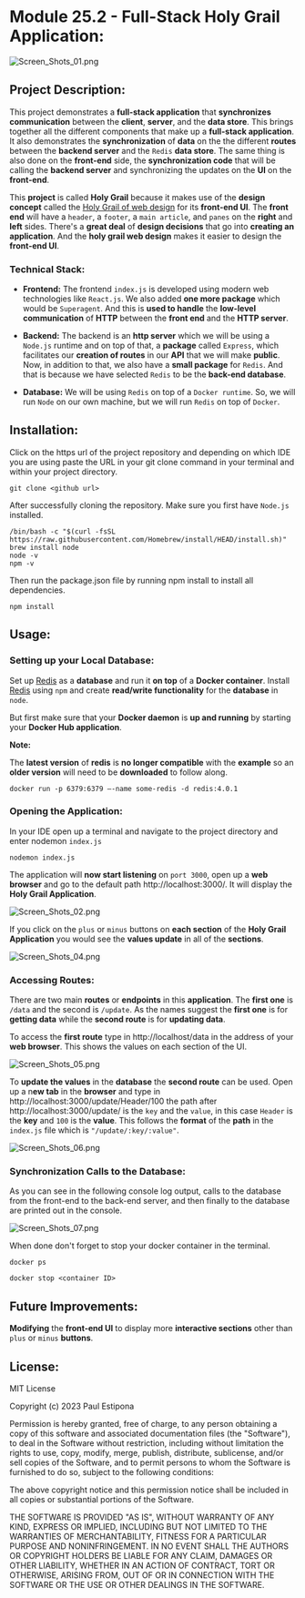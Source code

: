 # Module 25.2 - Full-Stack Holy Grail Application:

![Screen_Shots_01.png](Screen_Shots%2FScreen_Shots_01.png)

## Project Description:

This project demonstrates a **full-stack application** that **synchronizes communication** between the **client**, **server**, and the **data store**. This brings together all the different components that make up a **full-stack application**. It also demonstrates the **synchronization** of **data** on the the different **routes** between the **backend server** and the `Redis` **data store**. The same thing is also done on the **front-end** side, the **synchronization code** that will be calling the **backend server** and synchronizing the updates on the **UI** on the **front-end**.

This **project** is called **Holy Grail** because it makes use of the **design concept** called the [Holy Grail of web design](https://en.wikipedia.org/wiki/Holy_grail_(web_design)) for its **front-end UI**. The **front end** will have a `header`, a `footer`, a `main article`, and `panes` on the **right** and **left** sides. There's a **great deal** of **design decisions** that go into **creating an application**. And the **holy grail web design** makes it easier to design the **front-end UI**.

### Technical Stack:

* **Frontend:** The frontend `index.js` is developed using modern web technologies like `React.js`. We also added **one more package** which would be `Superagent`. And this is **used to handle** the **low-level communication** of **HTTP** between the **front end** and the **HTTP server**.


* **Backend:** The backend is an **http server** which we will be using a `Node.js` runtime and on top of that, a **package** called `Express`, which facilitates our **creation of routes** in our **API** that we will make **public**. Now, in addition to that, we also have a **small package** for `Redis`. And that is because we have selected `Redis` to be the **back-end database**.


* **Database:** We will be using `Redis` on top of a `Docker runtime`. So, we will run `Node` on our own machine, but we will run `Redis` on top of `Docker`.

## Installation:

Click on the https url of the project repository and depending on which IDE you are using paste the URL in your git clone command in your terminal and within your project directory.

```shell
git clone <github url>
```

After successfully cloning the repository. Make sure you first have `Node.js` installed.

```shell
/bin/bash -c "$(curl -fsSL https://raw.githubusercontent.com/Homebrew/install/HEAD/install.sh)"
brew install node
node -v
npm -v
```

Then run the package.json file by running npm install to install all dependencies.

```shell
npm install
```

## Usage:

### Setting up your Local Database:

Set up [Redis](https://redis.io/) as a **database** and run it **on top** of a **Docker container**. Install [Redis](https://hub.docker.com/_/redis) using `npm` and create **read/write functionality** for the **database** in `node`.

But first make sure that your **Docker daemon** is **up and running** by starting your **Docker Hub application**.

**Note:**

The **latest version** of **redis** is **no longer compatible** with the **example** so an **older version** will need to be **downloaded** to follow along.

```shell
docker run -p 6379:6379 –-name some-redis -d redis:4.0.1
```

### Opening the Application:

In your IDE open up a terminal and navigate to the project directory and enter nodemon `index.js`

```shell
nodemon index.js
```

The application will **now start listening** on `port 3000`, open up a **web browser** and go to the default path http://localhost:3000/. It will display the **Holy Grail Application**.

![Screen_Shots_02.png](Screen_Shots%2FScreen_Shots_02.png)

If you click on the `plus` or `minus` buttons on **each section** of the **Holy Grail Application** you would see the **values update** in all of the **sections**.

![Screen_Shots_04.png](Screen_Shots%2FScreen_Shots_04.png)

### Accessing Routes:

There are two main **routes** or **endpoints** in this **application**. The **first one** is `/data` and the second is `/update`. As the names suggest the **first one** is for **getting data** while the **second route** is for **updating data**.

To access the **first route** type in http://localhost/data in the address of your **web browser**. This shows the values on each section of the UI.

![Screen_Shots_05.png](Screen_Shots%2FScreen_Shots_05.png)

To **update the values** in the **database** the **second route** can be used. Open up a n**ew tab** in the **browser** and type in http://localhost:3000/update/Header/100 the path after http://localhost:3000/update/ is the `key` and the `value`, in this case `Header` is the **key** and `100` is the **value**. This follows the **format** of the **path** in the `index.js` file which is `"/update/:key/:value"`.

![Screen_Shots_06.png](Screen_Shots%2FScreen_Shots_06.png)

### Synchronization Calls to the Database:

As you can see in the following console log output, calls to the database from the front-end to the back-end server, and then finally to the database are printed out in the console.

![Screen_Shots_07.png](Screen_Shots%2FScreen_Shots_07.png)

When done don't forget to stop your docker container in the terminal.

```shell
docker ps

docker stop <container ID>
```

## Future Improvements:

**Modifying** the **front-end UI** to display more **interactive sections** other than `plus` or `minus` **buttons**.

## License:

MIT License

Copyright (c) 2023 Paul Estipona

Permission is hereby granted, free of charge, to any person obtaining a copy
of this software and associated documentation files (the "Software"), to deal
in the Software without restriction, including without limitation the rights
to use, copy, modify, merge, publish, distribute, sublicense, and/or sell
copies of the Software, and to permit persons to whom the Software is
furnished to do so, subject to the following conditions:

The above copyright notice and this permission notice shall be included in all
copies or substantial portions of the Software.

THE SOFTWARE IS PROVIDED "AS IS", WITHOUT WARRANTY OF ANY KIND, EXPRESS OR
IMPLIED, INCLUDING BUT NOT LIMITED TO THE WARRANTIES OF MERCHANTABILITY,
FITNESS FOR A PARTICULAR PURPOSE AND NONINFRINGEMENT. IN NO EVENT SHALL THE
AUTHORS OR COPYRIGHT HOLDERS BE LIABLE FOR ANY CLAIM, DAMAGES OR OTHER
LIABILITY, WHETHER IN AN ACTION OF CONTRACT, TORT OR OTHERWISE, ARISING FROM,
OUT OF OR IN CONNECTION WITH THE SOFTWARE OR THE USE OR OTHER DEALINGS IN THE
SOFTWARE.